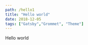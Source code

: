 ```yaml
---
path: /hello1
title: "Hello world"
date: 2018-12-05
tags: ["Gatsby","Grommet", "Theme"]
---
```


Hello world
